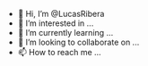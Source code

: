 - 👋 Hi, I’m @LucasRibera
- 👀 I’m interested in ...
- 🌱 I’m currently learning ...
- 💞️ I’m looking to collaborate on ...
- 📫 How to reach me ...

<!---
LucasRibera/LucasRibera is a ✨ special ✨ repository because its `README.md` (this file) appears on your GitHub profile.
You can click the Preview link to take a look at your changes.
--->
